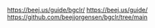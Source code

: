 https://beej.us/guide/bgclr/
https://beej.us/guide/
https://github.com/beejjorgensen/bgclr/tree/main

